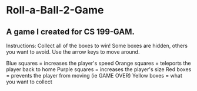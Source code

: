 # Roll-a-Ball-2-Game
A game I created for CS 199-GAM. 
---------------
Instructions:
Collect all of the boxes to win! Some boxes are hidden, others you want to avoid. 
Use the arrow keys to move around.

Blue squares = increases the player's speed
Orange squares = teleports the player back to home
Purple squares = increases the player's size
Red boxes = prevents the player from moving (ie GAME OVER)
Yellow boxes = what you want to collect
